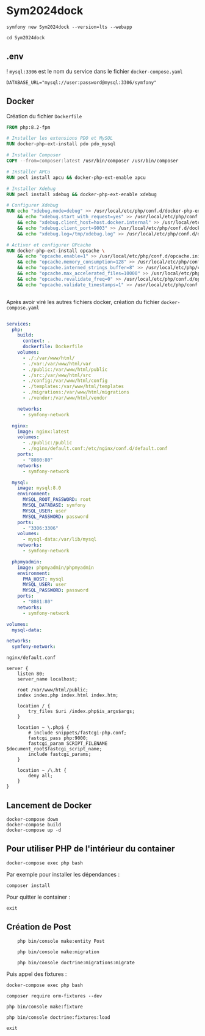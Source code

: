 # Sym2024dock

    symfony new Sym2024dock --version=lts --webapp

    cd Sym2024dock

## .env

! `mysql:3306` est le nom du service dans le fichier `docker-compose.yaml`

    DATABASE_URL="mysql://user:password@mysql:3306/symfony"

## Docker

Création du fichier `Dockerfile`

```dockerfile
FROM php:8.2-fpm

# Installer les extensions PDO et MySQL
RUN docker-php-ext-install pdo pdo_mysql

# Installer Composer
COPY --from=composer:latest /usr/bin/composer /usr/bin/composer

# Installer APCu
RUN pecl install apcu && docker-php-ext-enable apcu

# Installer Xdebug
RUN pecl install xdebug && docker-php-ext-enable xdebug

# Configurer Xdebug
RUN echo "xdebug.mode=debug" >> /usr/local/etc/php/conf.d/docker-php-ext-xdebug.ini \
    && echo "xdebug.start_with_request=yes" >> /usr/local/etc/php/conf.d/docker-php-ext-xdebug.ini \
    && echo "xdebug.client_host=host.docker.internal" >> /usr/local/etc/php/conf.d/docker-php-ext-xdebug.ini \
    && echo "xdebug.client_port=9003" >> /usr/local/etc/php/conf.d/docker-php-ext-xdebug.ini \
    && echo "xdebug.log=/tmp/xdebug.log" >> /usr/local/etc/php/conf.d/docker-php-ext-xdebug.ini

# Activer et configurer OPcache
RUN docker-php-ext-install opcache \
    && echo "opcache.enable=1" >> /usr/local/etc/php/conf.d/opcache.ini \
    && echo "opcache.memory_consumption=128" >> /usr/local/etc/php/conf.d/opcache.ini \
    && echo "opcache.interned_strings_buffer=8" >> /usr/local/etc/php/conf.d/opcache.ini \
    && echo "opcache.max_accelerated_files=10000" >> /usr/local/etc/php/conf.d/opcache.ini \
    && echo "opcache.revalidate_freq=0" >> /usr/local/etc/php/conf.d/opcache.ini \
    && echo "opcache.validate_timestamps=1" >> /usr/local/etc/php/conf.d/opcache.ini



```

Après avoir viré les autres fichiers docker, création du fichier
`docker-compose.yaml`

```yaml

services:
  php:
    build:
      context: .
      dockerfile: Dockerfile
    volumes:
      - ./:/var/www/html/
      - ./var:/var/www/html/var
      - ./public:/var/www/html/public
      - ./src:/var/www/html/src
      - ./config:/var/www/html/config
      - ./templates:/var/www/html/templates
      - ./migrations:/var/www/html/migrations
      - ./vendor:/var/www/html/vendor

    networks:
      - symfony-network

  nginx:
    image: nginx:latest
    volumes:
      - ./public:/public
      - ./nginx/default.conf:/etc/nginx/conf.d/default.conf
    ports:
      - "8080:80"
    networks:
      - symfony-network

  mysql:
    image: mysql:8.0
    environment:
      MYSQL_ROOT_PASSWORD: root
      MYSQL_DATABASE: symfony
      MYSQL_USER: user
      MYSQL_PASSWORD: password
    ports:
      - "3306:3306"
    volumes:
      - mysql-data:/var/lib/mysql
    networks:
      - symfony-network

  phpmyadmin:
    image: phpmyadmin/phpmyadmin
    environment:
      PMA_HOST: mysql
      MYSQL_USER: user
      MYSQL_PASSWORD: password
    ports:
      - "8081:80"
    networks:
      - symfony-network

volumes:
  mysql-data:

networks:
  symfony-network:


```

`nginx/default.conf`

```nginx
server {
    listen 80;
    server_name localhost;

    root /var/www/html/public;
    index index.php index.html index.htm;

    location / {
        try_files $uri /index.php$is_args$args;
    }

    location ~ \.php$ {
        # include snippets/fastcgi-php.conf;
        fastcgi_pass php:9000;
        fastcgi_param SCRIPT_FILENAME $document_root$fastcgi_script_name;
        include fastcgi_params;
    }

    location ~ /\.ht {
        deny all;
    }
}
```

## Lancement de Docker

    docker-compose down
    docker-compose build
    docker-compose up -d

## Pour utiliser PHP de l'intérieur du container

    docker-compose exec php bash

Par exemple pour installer les dépendances :

    composer install

Pour quitter le container :

    exit

## Création de Post
    
        php bin/console make:entity Post
    
        php bin/console make:migration
    
        php bin/console doctrine:migrations:migrate

Puis appel des fixtures :

    docker-compose exec php bash

    composer require orm-fixtures --dev

    php bin/console make:fixture

    php bin/console doctrine:fixtures:load

    exit
